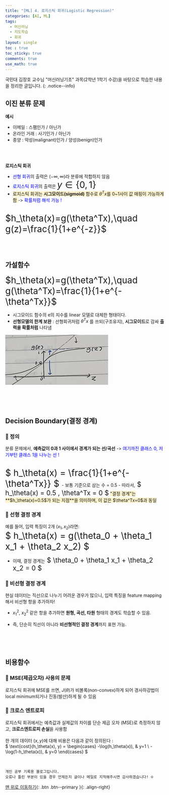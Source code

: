 ```yaml
---
title: "[ML] 4. 로지스틱 회귀(Logistic Regression)"
categories: [AI, ML]
tags:
  - 머신러닝
  - 지도학습
  - 회귀
layout: single
toc : true
toc_sticky: true
comments: true
use_math: true
---
```


국민대 김장호 교수님 "머신러닝기초" 과목(2학년 1학기 수강)을 바탕으로 학습한 내용을 정리한 글입니다.
{: .notice--info}


## 이진 분류 문제
**예시**
- 이메일 : 스팸인가 / 아닌가
- 온라인 거래 : 사기인가 / 아닌가
- 종양 : 악성(malignant)인가 / 양성(benign)인가
<br>
<br>

**로지스틱 회귀**
- <span style="color: blue">선형 회귀</span>의 출력은 $(-\infty,\infty)$라 분류에 적합하지 않음
- <span style="color: blue">로지스틱 회귀</span>의 출력은 <span style="font-size:200%"> $y \in \{0,1\}$ </span>
- <span style="background-color: #fff3cd">로지스틱 회귀는 **시그모이드(sigmoid)** 함수로 $\theta^Tx$를 0~1사이 값 매핑이 가능하게 함 </span> -> <span style="color: blue">확률처럼 해석 가능 ! </span>
<br>
<span style="font-size:200%"> $h_\theta(x)=g(\theta^Tx),\quad g(z)=\frac{1}{1+e^{-z}}$ </span> <br>
  <br>
  <br>
  <br>

## 가설함수
<span style="font-size:200%"> $h_\theta(x)=g(\theta^Tx),\quad g(\theta^Tx)=\frac{1}{1+e^{-\theta^Tx}}$ </span> <br>

- 시그모이드 함수의 e의 지수를 linear 모델로 대체한 형태이다. 
- **선형모델의 한계 보완** :
  선형회귀처럼 $\theta^Tx$ 를 쓰되(구조유지), **시그모이드**로 감싸 **출력을 확률처럼** 나타냄

![linear regression graph](/assets/images/sigmoid.png)  

  <br>
  <br>
  <br>

##  Decision Boundary(결정 경계)
### 🐾 정의 
분류 문제에서, **예측값이 0과 1 사이에서 경계가 되는 선/곡선**
-><span style="color: blue"> 여기까진 클래스 0, 저기부턴 클래스 1을 나누는 선 ! </span>

<br>
<span style="font-size:200%"> $ h_\theta(x) = \frac{1}{1+e^{-\theta^Tx}} $ </span>
- 보통 기준으로 삼는 수 = 0.5
- 따라서,<span style="font-size:150%"> $ h_\theta(x) = 0.5 , \theta^Tx = 0 $</span>
  <span style="background-color: #fff3cd">"결정 경계"는 **$h_\theta(x)=0.5$가 되는 지점**을 의미하며,  
  이 값은 $\theta^Tx=0$과 동일</span>


### 🐾 선형 결정 경계
예를 들어, 입력 특징이 2개 ($x_1, x_2$)라면:<br>
<span style="font-size:200%"> $ h_\theta(x) = g(\theta_0 + \theta_1 x_1 + \theta_2 x_2) $</span>
- 이때, 결정 경계는<span style="font-size:150%"> $ \theta_0 + \theta_1 x_1 + \theta_2 x_2 = 0 $ </span>
  
### 🐾 비선형 결정 경계
현실 데이터는 직선으로 나누기 어려운 경우가 많으니, 입력 특징을 feature mapping 해서 비선형 항을 추가하자!<br>

- $x_1^2$, $x_2^2$ 같은 항을 추가하면 **원형, 곡선, 타원** 형태의 경계도 학습할 수 있음.
- 즉, 단순히 직선이 아니라 **비선형적인 결정 경계**까지 표현 가능.

  <br>
  <br>
  <br>

##  비용함수
### 🐾 MSE(제곱오차) 사용의 문제
로지스틱 회귀에 MSE를 쓰면, $J(\theta)$가 비볼록(non-convex)하게 되어 경사하강법이 local minimum되거나 진동(발산)하게 될 수 있음

### 🐾 크로스 엔트로피
로지스틱 회귀에서는 예측값과 실제값의 차이를 단순 제곱 오차 (MSE)로 측정하지 않고, **크로스엔트로피 손실**을 사용함<br>
<br>
한 개의 데이터 $(x, y)$에 대해 비용은 다음과 같이 정의된다 : <br>
$ \text{cost}(h_\theta(x), y) =
\begin{cases}
-\log(h_\theta(x)), & y=1 \\
-\log(1-h_\theta(x)), & y=0
\end{cases} $

<br>

    개인 공부 기록용 블로그입니다.
    오류나 틀린 부분이 있을 경우 언제든지 글이나 메일로 지적해주시면 감사하겠습니다! ☺

[맨 위로 이동하기](#){: .btn .btn--primary }{: .align-right}